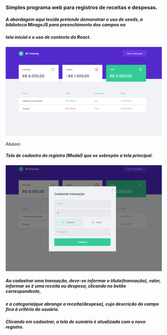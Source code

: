 ### Simples programa web para registros de receitas e despesas.
##### A abordagem aqui tecida pretende demonstrar o uso de seeds, a biblioteca MirageJS para preenchimento dos campos na
##### tela inicial e o uso de contexto do React.

![sumario](https://github.com/JsnEvt/JS_Finances/blob/main/img/sumario.png)

Abaixo:
##### Tela de cadastro do registro (Modal) que se sobrepõe a tela principal.

![cadastro](https://github.com/JsnEvt/JS_Finances/blob/main/img/cadastro.png)

##### Ao cadastrar uma transação, deve-se informar o título(transação), valor, informar se é uma receita ou despesa, clicando no botão correspondente,
##### e a categoria(que abrange a receita/despesa), cujo descrição do campo fica à critério do usuário.
##### Clicando em cadastrar, a tela de sumário é atualizada com o novo registro.
